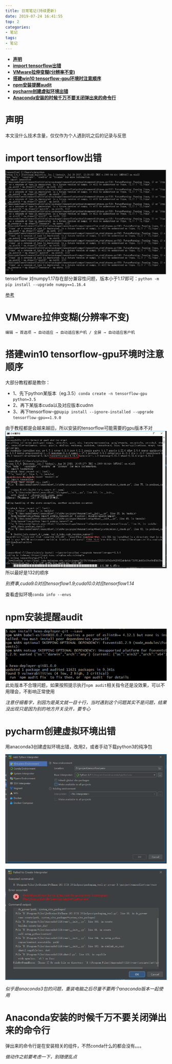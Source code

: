 ```yaml
---
title: 日常笔记(持续更新)
date: 2019-07-24 16:41:55
top: 2
categories:
- 笔记
tags:
- 笔记
---
```

- [**声明**](#%e5%a3%b0%e6%98%8e)
- [**import tensorflow出错**](#import-tensorflow%e5%87%ba%e9%94%99)
- [**VMware拉伸变糊(分辨率不变)**](#vmware%e6%8b%89%e4%bc%b8%e5%8f%98%e7%b3%8a%e5%88%86%e8%be%a8%e7%8e%87%e4%b8%8d%e5%8f%98)
- [**搭建win10 tensorflow-gpu环境时注意顺序**](#%e6%90%ad%e5%bb%bawin10-tensorflow-gpu%e7%8e%af%e5%a2%83%e6%97%b6%e6%b3%a8%e6%84%8f%e9%a1%ba%e5%ba%8f)
- [**npm安装提醒audit**](#npm%e5%ae%89%e8%a3%85%e6%8f%90%e9%86%92audit)
- [**pycharm创建虚拟环境出错**](#pycharm%e5%88%9b%e5%bb%ba%e8%99%9a%e6%8b%9f%e7%8e%af%e5%a2%83%e5%87%ba%e9%94%99)
- [**Anaconda安装的时候千万不要关闭弹出来的命令行**](#anaconda%e5%ae%89%e8%a3%85%e7%9a%84%e6%97%b6%e5%80%99%e5%8d%83%e4%b8%87%e4%b8%8d%e8%a6%81%e5%85%b3%e9%97%ad%e5%bc%b9%e5%87%ba%e6%9d%a5%e7%9a%84%e5%91%bd%e4%bb%a4%e8%a1%8c)

# **声明**
本文没什么技术含量，仅仅作为个人遇到坑之后的记录与反思

# **import tensorflow出错**
![numpy版本兼容问题](日常笔记/2019-07-29-20-03-00.png)
tensorflow 对numpy1.17存在部分兼容性问题，版本小于1.17即可：`python -m pip install --upgrade numpy==1.16.4`

[参考](https://github.com/tensorflow/tensorflow/issues/30427)

# **VMware拉伸变糊(分辨率不变)**
`编辑 → 首选项 → 自动适应 → 自动适应客户机 / 全屏 → 自动适应客户机`


# **搭建win10 tensorflow-gpu环境时注意顺序**
大部分教程都是教你：
- 1、先下python某版本（eg.3.5）`conda create -n tensorflow-gpu python=3.5`
- 2、再下某版本cuda以及对应版本cudnn
- 3、再下tensorflow-gpu`pip install --ignore-installed --upgrade tensorflow-gpu==1.9.0`

由于教程都是会越来越旧，所以安装的tensorflow可能需要的gpu版本不对
![gpu版本不对](日常笔记/2019-07-27-10-37-51.png)
所以最好是132的顺序

*别费事,cuda9.0对应tensorflow1.9;cuda10.0对应tensorflow1.14*

查看虚拟环境`conda info --envs`
# **npm安装提醒audit**
![2019-07-25-22-31-11.png](日常笔记/2019-07-25-22-31-11.png)
此处版本不合理问题，如果按照提示执行`npm audit`相关指令还是没效果，可以不用理会，不影响正常使用

*注意仔细看字，别因为是英文就一目十行，当时遇到这个问题其实不是问题，结果没出现只是因为别的地方开关没开，要专心*
# **pycharm创建虚拟环境出错**

用anaconda3创建虚拟环境出错，改用2，或者手动下载python3的纯净包

![1563780832508](日常笔记/1563780832508.png)

![1563780797384](日常笔记/1563780797384.png)

*似乎是anaconda3包的问题，重装电脑之后尽量不要两个anaconda版本一起使用*
# **Anaconda安装的时候千万不要关闭弹出来的命令行**
弹出来的命令行是在安装相关的组件，不然conda什么的都会没有。。。

*做动作之前要考虑一下，别随便乱点*